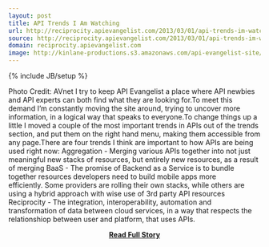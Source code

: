 ```yaml
---
layout: post
title: API Trends I Am Watching
url: http://reciprocity.apievangelist.com/2013/03/01/api-trends-im-watching/
source: http://reciprocity.apievangelist.com/2013/03/01/api-trends-im-watching/
domain: reciprocity.apievangelist.com
image: http://kinlane-productions.s3.amazonaws.com/api-evangelist-site/blog/top-tech-trends.jpg
---
```

{% include JB/setup %}<p>Photo Credit: AVnet I try to keep API Evangelist a place where API newbies and API experts can both find what they are looking for.To meet this demand I’m constantly moving the site around, trying to uncover more information, in a logical way that speaks to everyone.To change things up a little I moved a couple of the most important trends in APIs out of the trends section, and put them on the right hand menu, making them accessible from any page.There are four trends I think are important to how APIs are being used right now: Aggregation - Merging various APIs together into not just meaningful new stacks of resources, but entirely new resources, as a result of merging BaaS - The promise of Backend as a Service is to bundle together resources developers need to build mobile apps more efficiently. Some providers are rolling their own stacks, while others are using a hybrid approach with wise use of 3rd party API resources Reciprocity - The integration, interoperability, automation and transformation of data between cloud services, in a way that respects the relationshiop between user and platform, that uses APIs.</p>
<center><p><a href="http://reciprocity.apievangelist.com/2013/03/01/api-trends-im-watching/" style='padding:25px; font-sze:18px; font-weight: bold;'>Read Full Story</a></p></center>
